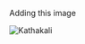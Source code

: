 Adding this image 

![Kathakali](https://user-images.githubusercontent.com/94274214/141678398-1afff207-b116-4c55-baea-14e8c416ac83.jpg)
